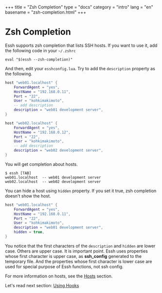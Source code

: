 +++
title = "Zsh Completion"
type = "docs"
category = "intro"
lang = "en"
basename = "zsh-completion.html"
+++

# Zsh Completion

Essh supports zsh completion that lists SSH hosts. If you want to use it, add the following code in your `~/.zshrc`

~~~
eval "$(essh --zsh-completion)"
~~~

And then, edit your `esshconfig.lua`. Try to add the `description` property as the following.

~~~lua
host "web01.localhost" {
    ForwardAgent = "yes",
    HostName = "192.168.0.11",
    Port = "22",
    User = "kohkimakimoto",
    -- add description
    description = "web01 development server",
}

host "web02.localhost" {
    ForwardAgent = "yes",
    HostName = "192.168.0.12",
    Port = "22",
    User = "kohkimakimoto",
    -- add description
    description = "web02 development server",
}
~~~

You will get completion about hosts.

~~~
$ essh [TAB]
web01.localhost  -- web01 development server
web02.localhost  -- web02 development server
~~~

You can hide a host using `hidden` property. If you set it true, zsh completion doesn't show the host.

~~~lua
host "web01.localhost" {
    ForwardAgent = "yes",
    HostName = "192.168.0.11",
    Port = "22",
    User = "kohkimakimoto",
    description = "web01 development server",
    hidden = true,
}
~~~

You notice that the first characters of the `description` and `hidden` are lower case. Others are upper case. It is important point. Essh uses properties whose first character is upper case, as **ssh_config** generated to the temporary file. And the properties whose first character is lower case are used for special purpose of Essh functions, not ssh config.

For more information on hosts, see the [Hosts](/docs/en/hosts.html) section.

Let's read next section: [Using Hooks](using-hooks.html)
